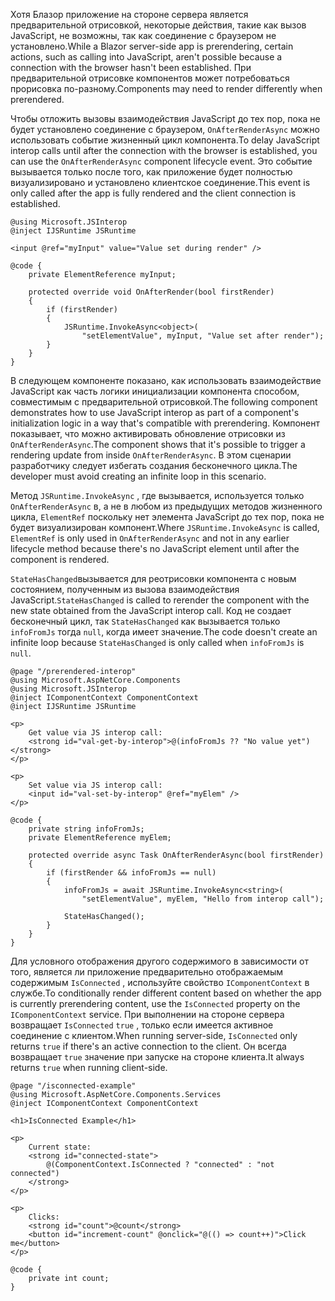 <span data-ttu-id="9632f-101">Хотя Блазор приложение на стороне сервера является предварительной отрисовкой, некоторые действия, такие как вызов JavaScript, не возможны, так как соединение с браузером не установлено.</span><span class="sxs-lookup"><span data-stu-id="9632f-101">While a Blazor server-side app is prerendering, certain actions, such as calling into JavaScript, aren't possible because a connection with the browser hasn't been established.</span></span> <span data-ttu-id="9632f-102">При предварительной отрисовке компонентов может потребоваться прорисовка по-разному.</span><span class="sxs-lookup"><span data-stu-id="9632f-102">Components may need to render differently when prerendered.</span></span>

<span data-ttu-id="9632f-103">Чтобы отложить вызовы взаимодействия JavaScript до тех пор, пока не будет установлено соединение с браузером, `OnAfterRenderAsync` можно использовать событие жизненный цикл компонента.</span><span class="sxs-lookup"><span data-stu-id="9632f-103">To delay JavaScript interop calls until after the connection with the browser is established, you can use the `OnAfterRenderAsync` component lifecycle event.</span></span> <span data-ttu-id="9632f-104">Это событие вызывается только после того, как приложение будет полностью визуализировано и установлено клиентское соединение.</span><span class="sxs-lookup"><span data-stu-id="9632f-104">This event is only called after the app is fully rendered and the client connection is established.</span></span>

```cshtml
@using Microsoft.JSInterop
@inject IJSRuntime JSRuntime

<input @ref="myInput" value="Value set during render" />

@code {
    private ElementReference myInput;

    protected override void OnAfterRender(bool firstRender)
    {
        if (firstRender)
        {
            JSRuntime.InvokeAsync<object>(
                "setElementValue", myInput, "Value set after render");
        }
    }
}
```

<span data-ttu-id="9632f-105">В следующем компоненте показано, как использовать взаимодействие JavaScript как часть логики инициализации компонента способом, совместимым с предварительной отрисовкой.</span><span class="sxs-lookup"><span data-stu-id="9632f-105">The following component demonstrates how to use JavaScript interop as part of a component's initialization logic in a way that's compatible with prerendering.</span></span> <span data-ttu-id="9632f-106">Компонент показывает, что можно активировать обновление отрисовки из `OnAfterRenderAsync`.</span><span class="sxs-lookup"><span data-stu-id="9632f-106">The component shows that it's possible to trigger a rendering update from inside `OnAfterRenderAsync`.</span></span> <span data-ttu-id="9632f-107">В этом сценарии разработчику следует избегать создания бесконечного цикла.</span><span class="sxs-lookup"><span data-stu-id="9632f-107">The developer must avoid creating an infinite loop in this scenario.</span></span>

<span data-ttu-id="9632f-108">Метод `JSRuntime.InvokeAsync` , где вызывается, используется только `OnAfterRenderAsync` в, а не в любом из предыдущих методов жизненного цикла, `ElementRef` поскольку нет элемента JavaScript до тех пор, пока не будет визуализирован компонент.</span><span class="sxs-lookup"><span data-stu-id="9632f-108">Where `JSRuntime.InvokeAsync` is called, `ElementRef` is only used in `OnAfterRenderAsync` and not in any earlier lifecycle method because there's no JavaScript element until after the component is rendered.</span></span>

<span data-ttu-id="9632f-109">`StateHasChanged`вызывается для реотрисовки компонента с новым состоянием, полученным из вызова взаимодействия JavaScript.</span><span class="sxs-lookup"><span data-stu-id="9632f-109">`StateHasChanged` is called to rerender the component with the new state obtained from the JavaScript interop call.</span></span> <span data-ttu-id="9632f-110">Код не создает бесконечный цикл, так `StateHasChanged` как вызывается только `infoFromJs` тогда `null`, когда имеет значение.</span><span class="sxs-lookup"><span data-stu-id="9632f-110">The code doesn't create an infinite loop because `StateHasChanged` is only called when `infoFromJs` is `null`.</span></span>

```cshtml
@page "/prerendered-interop"
@using Microsoft.AspNetCore.Components
@using Microsoft.JSInterop
@inject IComponentContext ComponentContext
@inject IJSRuntime JSRuntime

<p>
    Get value via JS interop call:
    <strong id="val-get-by-interop">@(infoFromJs ?? "No value yet")</strong>
</p>

<p>
    Set value via JS interop call:
    <input id="val-set-by-interop" @ref="myElem" />
</p>

@code {
    private string infoFromJs;
    private ElementReference myElem;

    protected override async Task OnAfterRenderAsync(bool firstRender)
    {
        if (firstRender && infoFromJs == null)
        {
            infoFromJs = await JSRuntime.InvokeAsync<string>(
                "setElementValue", myElem, "Hello from interop call");

            StateHasChanged();
        }
    }
}
```

<span data-ttu-id="9632f-111">Для условного отображения другого содержимого в зависимости от того, является ли приложение предварительно отображаемым содержимым `IsConnected` , используйте свойство `IComponentContext` в службе.</span><span class="sxs-lookup"><span data-stu-id="9632f-111">To conditionally render different content based on whether the app is currently prerendering content, use the `IsConnected` property on the `IComponentContext` service.</span></span> <span data-ttu-id="9632f-112">При выполнении на стороне сервера возвращает `IsConnected` `true` , только если имеется активное соединение с клиентом.</span><span class="sxs-lookup"><span data-stu-id="9632f-112">When running server-side, `IsConnected` only returns `true` if there's an active connection to the client.</span></span> <span data-ttu-id="9632f-113">Он всегда возвращает `true` значение при запуске на стороне клиента.</span><span class="sxs-lookup"><span data-stu-id="9632f-113">It always returns `true` when running client-side.</span></span>

```cshtml
@page "/isconnected-example"
@using Microsoft.AspNetCore.Components.Services
@inject IComponentContext ComponentContext

<h1>IsConnected Example</h1>

<p>
    Current state:
    <strong id="connected-state">
        @(ComponentContext.IsConnected ? "connected" : "not connected")
    </strong>
</p>

<p>
    Clicks:
    <strong id="count">@count</strong>
    <button id="increment-count" @onclick="@(() => count++)">Click me</button>
</p>

@code {
    private int count;
}
```
